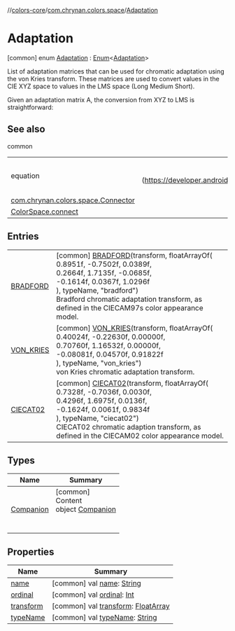 //[colors-core](../../../index.md)/[com.chrynan.colors.space](../index.md)/[Adaptation](index.md)



# Adaptation  
 [common] enum [Adaptation](index.md) : [Enum](https://kotlinlang.org/api/latest/jvm/stdlib/kotlin/-enum/index.html)<[Adaptation](index.md)> 

List of adaptation matrices that can be used for chromatic adaptation using the von Kries transform. These matrices are used to convert values in the CIE XYZ space to values in the LMS space (Long Medium Short).



Given an adaptation matrix A, the conversion from XYZ to LMS is straightforward:

   


## See also  
  
common  
  
| | |
|---|---|
| <a name="com.chrynan.colors.space/Adaptation///PointingToDeclaration/"></a>equation| <a name="com.chrynan.colors.space/Adaptation///PointingToDeclaration/"></a><br><br>(https://developer.android.com/reference/android/graphics/ColorSpace.Adaptation.html)<br><br>|
| <a name="com.chrynan.colors.space/Adaptation///PointingToDeclaration/"></a>[com.chrynan.colors.space.Connector](../-connector/index.md)| <a name="com.chrynan.colors.space/Adaptation///PointingToDeclaration/"></a>|
| <a name="com.chrynan.colors.space/Adaptation///PointingToDeclaration/"></a>[ColorSpace.connect](../connect.md)| <a name="com.chrynan.colors.space/Adaptation///PointingToDeclaration/"></a>|
  


## Entries  
  
| | |
|---|---|
| <a name="com.chrynan.colors.space/Adaptation.BRADFORD///PointingToDeclaration/"></a>[BRADFORD](-b-r-a-d-f-o-r-d/index.md)| <a name="com.chrynan.colors.space/Adaptation.BRADFORD///PointingToDeclaration/"></a> [common] [BRADFORD](-b-r-a-d-f-o-r-d/index.md)(transform, floatArrayOf(<br>            0.8951f, -0.7502f, 0.0389f,<br>            0.2664f, 1.7135f, -0.0685f,<br>            -0.1614f, 0.0367f, 1.0296f<br>        ), typeName, "bradford")  <br>Bradford chromatic adaptation transform, as defined in the CIECAM97s color appearance model.   <br>|
| <a name="com.chrynan.colors.space/Adaptation.VON_KRIES///PointingToDeclaration/"></a>[VON_KRIES](-v-o-n_-k-r-i-e-s/index.md)| <a name="com.chrynan.colors.space/Adaptation.VON_KRIES///PointingToDeclaration/"></a> [common] [VON_KRIES](-v-o-n_-k-r-i-e-s/index.md)(transform, floatArrayOf(<br>            0.40024f, -0.22630f, 0.00000f,<br>            0.70760f, 1.16532f, 0.00000f,<br>            -0.08081f, 0.04570f, 0.91822f<br>        ), typeName, "von_kries")  <br>von Kries chromatic adaptation transform.   <br>|
| <a name="com.chrynan.colors.space/Adaptation.CIECAT02///PointingToDeclaration/"></a>[CIECAT02](-c-i-e-c-a-t02/index.md)| <a name="com.chrynan.colors.space/Adaptation.CIECAT02///PointingToDeclaration/"></a> [common] [CIECAT02](-c-i-e-c-a-t02/index.md)(transform, floatArrayOf(<br>            0.7328f, -0.7036f, 0.0030f,<br>            0.4296f, 1.6975f, 0.0136f,<br>            -0.1624f, 0.0061f, 0.9834f<br>        ), typeName, "ciecat02")  <br>CIECAT02 chromatic adaption transform, as defined in the CIECAM02 color appearance model.   <br>|


## Types  
  
|  Name |  Summary | 
|---|---|
| <a name="com.chrynan.colors.space/Adaptation.Companion///PointingToDeclaration/"></a>[Companion](-companion/index.md)| <a name="com.chrynan.colors.space/Adaptation.Companion///PointingToDeclaration/"></a>[common]  <br>Content  <br>object [Companion](-companion/index.md)  <br><br><br>|


## Properties  
  
|  Name |  Summary | 
|---|---|
| <a name="com.chrynan.colors.space/Adaptation/name/#/PointingToDeclaration/"></a>[name](index.md#%5Bcom.chrynan.colors.space%2FAdaptation%2Fname%2F%23%2FPointingToDeclaration%2F%5D%2FProperties%2F1235785652)| <a name="com.chrynan.colors.space/Adaptation/name/#/PointingToDeclaration/"></a> [common] val [name](index.md#%5Bcom.chrynan.colors.space%2FAdaptation%2Fname%2F%23%2FPointingToDeclaration%2F%5D%2FProperties%2F1235785652): [String](https://kotlinlang.org/api/latest/jvm/stdlib/kotlin/-string/index.html)   <br>|
| <a name="com.chrynan.colors.space/Adaptation/ordinal/#/PointingToDeclaration/"></a>[ordinal](index.md#%5Bcom.chrynan.colors.space%2FAdaptation%2Fordinal%2F%23%2FPointingToDeclaration%2F%5D%2FProperties%2F1235785652)| <a name="com.chrynan.colors.space/Adaptation/ordinal/#/PointingToDeclaration/"></a> [common] val [ordinal](index.md#%5Bcom.chrynan.colors.space%2FAdaptation%2Fordinal%2F%23%2FPointingToDeclaration%2F%5D%2FProperties%2F1235785652): [Int](https://kotlinlang.org/api/latest/jvm/stdlib/kotlin/-int/index.html)   <br>|
| <a name="com.chrynan.colors.space/Adaptation/transform/#/PointingToDeclaration/"></a>[transform](transform.md)| <a name="com.chrynan.colors.space/Adaptation/transform/#/PointingToDeclaration/"></a> [common] val [transform](transform.md): [FloatArray](https://kotlinlang.org/api/latest/jvm/stdlib/kotlin/-float-array/index.html)   <br>|
| <a name="com.chrynan.colors.space/Adaptation/typeName/#/PointingToDeclaration/"></a>[typeName](type-name.md)| <a name="com.chrynan.colors.space/Adaptation/typeName/#/PointingToDeclaration/"></a> [common] val [typeName](type-name.md): [String](https://kotlinlang.org/api/latest/jvm/stdlib/kotlin/-string/index.html)   <br>|

